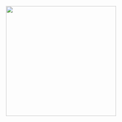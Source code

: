 <div id="header" align="center">
  <img src="https://media0.giphy.com/media/zhYSVCirREeIZtONCI/giphy.gif?cid=ecf05e47kyjaqjo5hqyn7w2cz6fsxl5tnazmnb1m5nawgnhw&ep=v1_stickers_search&rid=giphy.gif&ct=s" width="300"/>
</div>
